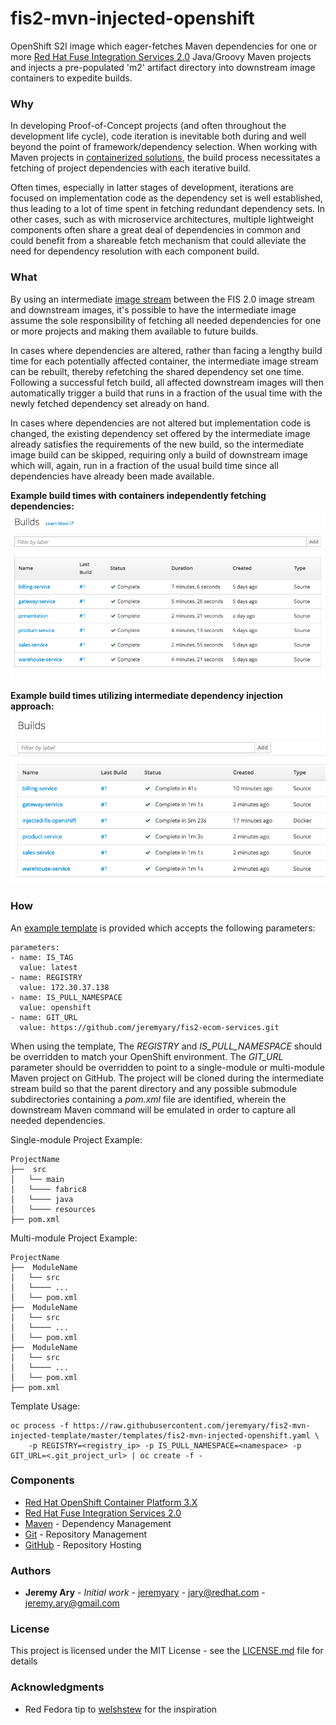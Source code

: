# fis2-mvn-injected-openshift

OpenShift S2I image which eager-fetches Maven dependencies for one or more [Red Hat Fuse Integration Services 2.0](https://access.redhat.com/documentation/en-us/red_hat_jboss_middleware_for_openshift/3/html/red_hat_jboss_fuse_integration_services_2.0_for_openshift/) Java/Groovy Maven projects and injects a pre-populated 'm2' artifact directory into downstream image containers to expedite builds.

### Why

In developing Proof-of-Concept projects (and often throughout the development life cycle), code iteration is inevitable both during and well beyond the point of framework/dependency selection. When working with Maven projects in [containerized solutions](https://docs.openshift.com/container-platform/3.5/architecture/core_concepts/containers_and_images.html), the build process necessitates a fetching of project dependencies with each iterative build.

Often times, especially in latter stages of development, iterations are focused on implementation code as the dependency set is well established, thus leading to a lot of time spent in fetching redundant dependency sets. In other cases, such as with microservice architectures, multiple lightweight components often share a great deal of dependencies in common and could benefit from a shareable fetch mechanism that could alleviate the need for dependency resolution with each component build.

### What

By using an intermediate [image stream](https://docs.openshift.com/container-platform/3.5/architecture/core_concepts/builds_and_image_streams.html) between the FIS 2.0 image stream and downstream images, it's possible to have the intermediate image assume the sole responsibility of fetching all needed dependencies for one or more projects and making them available to future builds.

In cases where dependencies are altered, rather than facing a lengthy build time for each potentially affected container, the intermediate image stream can be rebuilt, thereby refetching the shared dependency set one time. Following a successful fetch build, all affected downstream images will then automatically trigger a build that runs in a fraction of the usual time with the newly fetched dependency set already on hand.

In cases where dependencies are not altered but implementation code is changed, the existing dependency set offered by the intermediate image already satisfies the requirements of the new build, so the intermediate image build can be skipped, requiring only a build of downstream image which will, again, run in a fraction of the usual build time since all dependencies have already been made available.

**Example build times with containers independently fetching dependencies:**
![Independent Build Times](images/independent_build_times.png)

**Example build times utilizing intermediate dependency injection approach:**
![Injected Build Times](images/injected_build_times.png)

### How

An [example template](templates/fis2-mvn-injected-openshift.yaml) is provided which accepts the following parameters:

```
parameters:
- name: IS_TAG
  value: latest
- name: REGISTRY
  value: 172.30.37.138
- name: IS_PULL_NAMESPACE
  value: openshift
- name: GIT_URL
  value: https://github.com/jeremyary/fis2-ecom-services.git
```

When using the template, The *REGISTRY* and *IS_PULL_NAMESPACE* should be overridden to match your OpenShift environment. The *GIT_URL* parameter should be overridden to point to a single-module or multi-module Maven project on GitHub. The project will be cloned during the intermediate stream build so that the parent directory and any possible submodule subdirectories containing a *pom.xml* file are identified, wherein the downstream Maven command will be emulated in order to capture all needed dependencies.

Single-module Project Example:
```
ProjectName
├──  src
│   └── main
│   └──── fabric8
│   └──── java
│   └──── resources
├── pom.xml
```

Multi-module Project Example:
```
ProjectName
├──  ModuleName
│   └── src
│   └──── ...
│   └── pom.xml
├──  ModuleName
│   └── src
│   └──── ...
│   └── pom.xml
├──  ModuleName
│   └── src
│   └──── ...
│   └── pom.xml
├── pom.xml
```

Template Usage:
```
oc process -f https://raw.githubusercontent.com/jeremyary/fis2-mvn-injected-template/master/templates/fis2-mvn-injected-openshift.yaml \
    -p REGISTRY=<registry_ip> -p IS_PULL_NAMESPACE=<namespace> -p GIT_URL=<.git_project_url> | oc create -f -
```

### Components

* [Red Hat OpenShift Container Platform 3.X](https://docs.openshift.com/container-platform/3.5/welcome/index.html)
* [Red Hat Fuse Integration Services 2.0](https://access.redhat.com/documentation/en-us/red_hat_jboss_middleware_for_openshift/3/html/red_hat_jboss_fuse_integration_services_2.0_for_openshift/)
* [Maven](https://maven.apache.org/) - Dependency Management
* [Git](https://git-scm.com/) - Repository Management
* [GitHub](https://github.com/) - Repository Hosting

### Authors

* **Jeremy Ary** - *Initial work* - [jeremyary](https://github.com/jeremyary) - jary@redhat.com - jeremy.ary@gmail.com

### License

This project is licensed under the MIT License - see the [LICENSE.md](LICENSE.md) file for details

### Acknowledgments

* Red Fedora tip to [welshstew](https://github.com/welshstew/fis-groovy-openshift) for the inspiration
